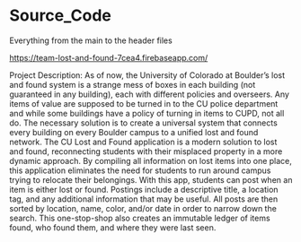 # Source_Code
Everything from the main to the header files

https://team-lost-and-found-7cea4.firebaseapp.com/

Project Description:
As of now, the University of Colorado at Boulder’s lost and found system is a strange mess of boxes in each building (not guaranteed in any building), each with different policies and overseers. Any items of value are supposed to be turned in to the CU police department and while some buildings have a policy of turning in items to CUPD, not all do. The necessary solution is to create a universal system that connects every building on every Boulder campus to a unified lost and found network. The CU Lost and Found application is a modern solution to lost and found, reconnecting students with their misplaced property in a more dynamic approach. By compiling all information on lost items into one place, this application eliminates the need for students to run around campus trying to relocate their belongings. With this app, students can post when an item is either lost or found.  Postings include a descriptive title, a location tag, and any additional information that may be useful.  All posts are then sorted by location, name, color, and/or date in order to narrow down the search. This one-stop-shop also creates an immutable ledger of items found, who found them, and where they were last seen.
